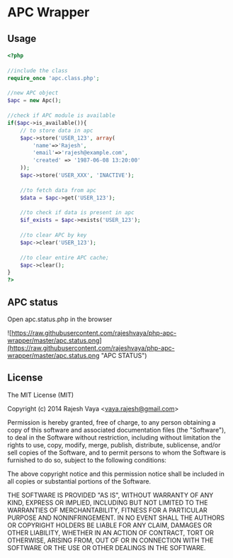 # APC Wrapper

## Usage
```php
<?php

//include the class
require_once 'apc.class.php';

//new APC object
$apc = new Apc();

//check if APC module is available
if($apc->is_available()){
	// to store data in apc
	$apc->store('USER_123', array(
		'name'=>'Rajesh', 
		'email'=>'rajesh@example.com', 
		'created' => '1987-06-08 13:20:00'
	));
	$apc->store('USER_XXX', 'INACTIVE');

	//to fetch data from apc
	$data = $apc->get('USER_123');

	//to check if data is present in apc
	$if_exists = $apc->exists('USER_123');

	//to clear APC by key 
	$apc->clear('USER_123');

	//to clear entire APC cache;
	$apc->clear();
}
?>
```


## APC status

Open apc.status.php in the browser

![https://raw.githubusercontent.com/rajeshvaya/php-apc-wrapper/master/apc.status.png](https://raw.githubusercontent.com/rajeshvaya/php-apc-wrapper/master/apc.status.png "APC STATUS")



## License

The MIT License (MIT)

Copyright (c) 2014 Rajesh Vaya <<vaya.rajesh@gmail.com>>

Permission is hereby granted, free of charge, to any person obtaining a copy
of this software and associated documentation files (the "Software"), to deal
in the Software without restriction, including without limitation the rights
to use, copy, modify, merge, publish, distribute, sublicense, and/or sell
copies of the Software, and to permit persons to whom the Software is
furnished to do so, subject to the following conditions:

The above copyright notice and this permission notice shall be included in all
copies or substantial portions of the Software.

THE SOFTWARE IS PROVIDED "AS IS", WITHOUT WARRANTY OF ANY KIND, EXPRESS OR
IMPLIED, INCLUDING BUT NOT LIMITED TO THE WARRANTIES OF MERCHANTABILITY,
FITNESS FOR A PARTICULAR PURPOSE AND NONINFRINGEMENT. IN NO EVENT SHALL THE
AUTHORS OR COPYRIGHT HOLDERS BE LIABLE FOR ANY CLAIM, DAMAGES OR OTHER
LIABILITY, WHETHER IN AN ACTION OF CONTRACT, TORT OR OTHERWISE, ARISING FROM,
OUT OF OR IN CONNECTION WITH THE SOFTWARE OR THE USE OR OTHER DEALINGS IN THE
SOFTWARE.
